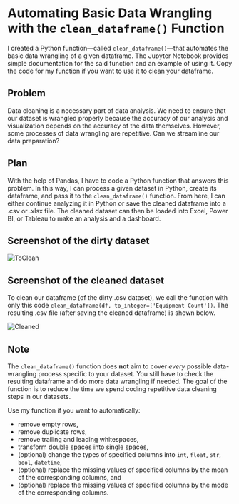 # Automating Basic Data Wrangling with the `clean_dataframe()` Function
I created a Python function—called `clean_dataframe()`—that automates the basic data wrangling of a given dataframe. The Jupyter Notebook provides simple documentation for the said function and an example of using it. Copy the code for my function if you want to use it to clean your dataframe. 

## Problem
Data cleaning is a necessary part of data analysis. We need to ensure that our dataset is wrangled properly because the accuracy of our analysis and visualization depends on the accuracy of the data themselves. However, some processes of data wrangling are repetitive. Can we streamline our data preparation? 

## Plan
With the help of Pandas, I have to code a Python function that answers this problem. In this way, I can process a given dataset in Python, create its dataframe, and pass it to the `clean_dataframe()` function. From here, I can either continue analyzing it in Python or save the cleaned dataframe into a .csv or .xlsx file. The cleaned dataset can then be loaded into Excel, Power BI, or Tableau to make an analysis and a dashboard.

## Screenshot of the dirty dataset
![ToClean](https://github.com/marvin-rubia/Automate-Basic-Dataset-Cleaning-and-Guide-to-Data-Wrangling-in-Python/assets/140475770/936268e1-d6a3-4367-8792-35b17b0c1060)

## Screenshot of the cleaned dataset
To clean our dataframe (of the dirty .csv dataset), we call the function with only this code `clean_dataframe(df, to_integer=['Equipment Count'])`. The resulting .csv file (after saving the cleaned dataframe) is shown below. 

![Cleaned](https://github.com/marvin-rubia/Automate-Basic-Dataset-Cleaning-and-Guide-to-Data-Wrangling-in-Python/assets/140475770/9ccb0235-b2ea-4ee2-a8eb-0008aba3d229)

## Note
The `clean_dataframe()` function does __not__ aim to cover _every_ possible data-wrangling process specific to your dataset. You still have to check the resulting dataframe and do more data wrangling if needed. The goal of the function is to reduce the time we spend coding repetitive data cleaning steps in our datasets.

Use my function if you want to automatically:
- remove empty rows,
- remove duplicate rows,
- remove trailing and leading whitespaces,
- transform double spaces into single spaces,
- (optional) change the types of specified columns into `int`, `float`, `str`, `bool`, `datetime`,
- (optional) replace the missing values of specified columns by the mean of the corresponding columns, and
- (optional) replace the missing values of specified columns by the mode of the corresponding columns.
